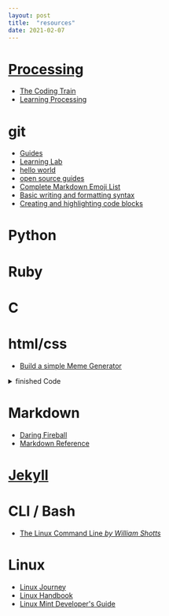 ```yaml
---
layout: post
title:  "resources"
date: 2021-02-07
---
```


# [Processing](https://processing.org/)

  * [The Coding Train](https://www.youtube.com/user/shiffman)
  * [Learning Processing](http://learningprocessing.com/)
  
# git
  * [Guides](https://guides.github.com/)
  * [Learning Lab](https://lab.github.com/)
  * [hello world](https://guides.github.com/activities/hello-world/)
  * [open source guides](https://github.com/github/opensource.guide)
  * [Complete Markdown Emoji List](https://gist.github.com/rxaviers/7360908)
  * [Basic writing and formatting syntax](https://docs.github.com/en/github/writing-on-github/basic-writing-and-formatting-syntax)
  * [Creating and highlighting code blocks](https://docs.github.com/en/github/writing-on-github/creating-and-highlighting-code-blocks)

# Python

# Ruby

# C

# html/css
  * [Build a simple Meme Generator](https://projects.raspberrypi.org/en/projects/cat-meme-generator)

<details>
 <summary>  finished Code</summary>

 <html><head>
<meta http-equiv="content-type" content="text/html; charset=windows-1252">
<title>Meme Generator</title>
<style type="text/css">
	#message {
		background-color: transparent;
		font-size: 40px;
		font-family: "Impact";
		color: white;
		text-shadow: black 0px 0px 10px;
		width: 600px;
		position: absolute;
		left: 15px;
		top: 480px;
	}

	#image {
		width: 600px;
		border: 3px solid #000000;
	}

</style>

</head>
<body>

<form>
Select a picture <input type="file" id="picture" onchange="update_image()">
<p>
Meme text: <input type="text" id="meme_text" oninput="update_text()" maxlength="70">
</p><p>
</p></form>

<p>

</p><div id="message">&nbsp;</div>
<div id="image"><img src="" width="600" height="500"></div>


<script type="text/javascript">

// Update image onto the screen
function update_image(){
	var img = document.querySelector('img'); // Returns the first img element
	var file = document.querySelector('input[type=file]').files[0]; // Returns the first file element found
	img.src =  window.URL.createObjectURL(file);

}

// Write the text onto the meme
function update_text(){
	document.getElementById("message").innerHTML = document.getElementById("meme_text").value;
}

</script>



</body></html>
</details>

# Markdown
  * [Daring Fireball](https://daringfireball.net/projects/markdown/)
  * [Markdown Reference](https://commonmark.org/help/)

# [Jekyll](https://jekyllrb.com/)
  
# CLI / Bash
  * [The Linux Command Line *by William Shotts*](http://linuxcommand.org/tlcl.php)
  
# Linux
  * [Linux Journey](https://linuxjourney.com/)
  * [Linux Handbook](https://linuxhandbook.com/)
  * [Linux Mint Developer's Guide](https://linuxmint-developer-guide.readthedocs.io/en/latest/index.html)
